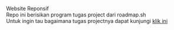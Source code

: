 Website Reponsif
<br/>Repo ini berisikan program tugas project dari roadmap.sh
<br/>Untuk ingin tau bagaimana tugas projectnya dapat kunjungi <a href="https://roadmap.sh/projects/portfolio-website">klik ini</a>
